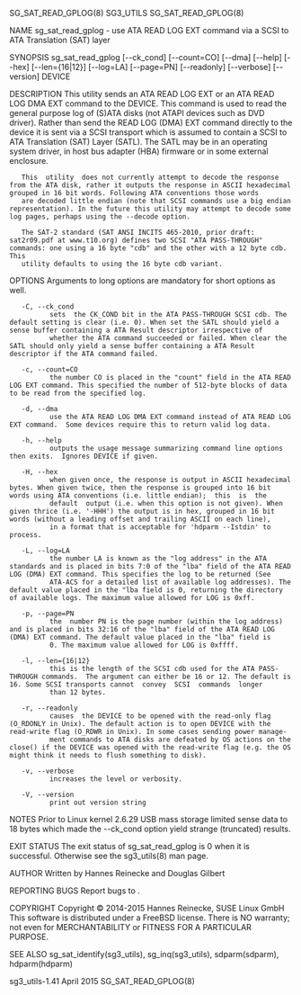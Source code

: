SG_SAT_READ_GPLOG(8)                                                                              SG3_UTILS                                                                              SG_SAT_READ_GPLOG(8)



NAME
       sg_sat_read_gplog - use ATA READ LOG EXT command via a SCSI to ATA Translation (SAT) layer

SYNOPSIS
       sg_sat_read_gplog [--ck_cond] [--count=CO] [--dma] [--help] [--hex] [--len={16|12}] [--log=LA] [--page=PN] [--readonly] [--verbose] [--version] DEVICE

DESCRIPTION
       This  utility sends an ATA READ LOG EXT or an ATA READ LOG DMA EXT command to the DEVICE. This command is used to read the general purpose log of (S)ATA disks (not ATAPI devices such as DVD driver).
       Rather than send the READ LOG (DMA) EXT command directly to the device it is sent via a SCSI transport which is assumed to contain a SCSI to ATA Translation (SAT) Layer (SATL). The SATL may be in an
       operating system driver, in host bus adapter (HBA) firmware or in some external enclosure.

       This  utility  does not currently attempt to decode the response from the ATA disk, rather it outputs the response in ASCII hexadecimal grouped in 16 bit words. Following ATA conventions those words
       are decoded little endian (note that SCSI commands use a big endian representation). In the future this utility may attempt to decode some log pages, perhaps using the --decode option.

       The SAT-2 standard (SAT ANSI INCITS 465-2010, prior draft: sat2r09.pdf at www.t10.org) defines two SCSI "ATA PASS-THROUGH" commands: one using a 16 byte "cdb" and the other with a 12 byte cdb.  This
       utility defaults to using the 16 byte cdb variant.

OPTIONS
       Arguments to long options are mandatory for short options as well.

       -C, --ck_cond
              sets  the CK_COND bit in the ATA PASS-THROUGH SCSI cdb. The default setting is clear (i.e. 0). When set the SATL should yield a sense buffer containing a ATA Result descriptor irrespective of
              whether the ATA command succeeded or failed. When clear the SATL should only yield a sense buffer containing a ATA Result descriptor if the ATA command failed.

       -c, --count=CO
              the number CO is placed in the "count" field in the ATA READ LOG EXT command. This specified the number of 512-byte blocks of data to be read from the specified log.

       -d, --dma
              use the ATA READ LOG DMA EXT command instead of ATA READ LOG EXT command.  Some devices require this to return valid log data.

       -h, --help
              outputs the usage message summarizing command line options then exits.  Ignores DEVICE if given.

       -H, --hex
              when given once, the response is output in ASCII hexadecimal bytes. When given twice, then the response is grouped into 16 bit words using ATA conventions (i.e. little endian);  this  is  the
              default  output (i.e. when this option is not given). When given thrice (i.e. '-HHH') the output is in hex, grouped in 16 bit words (without a leading offset and trailing ASCII on each line),
              in a format that is acceptable for 'hdparm --Istdin' to process.

       -L, --log=LA
              the number LA is known as the "log address" in the ATA standards and is placed in bits 7:0 of the "lba" field of the ATA READ LOG (DMA) EXT command. This specifies the log to be returned (See
              ATA-ACS for a detailed list of available log addresses). The default value placed in the "lba field is 0, returning the directory of available logs. The maximum value allowed for LOG is 0xff.

       -p, --page=PN
              the  number PN is the page number (within the log address) and is placed in bits 32:16 of the "lba" field of the ATA READ LOG (DMA) EXT command. The default value placed in the "lba" field is
              0. The maximum value allowed for LOG is 0xffff.

       -l, --len={16|12}
              this is the length of the SCSI cdb used for the ATA PASS-THROUGH commands.  The argument can either be 16 or 12. The default is 16. Some SCSI transports cannot  convey  SCSI  commands  longer
              than 12 bytes.

       -r, --readonly
              causes  the DEVICE to be opened with the read-only flag (O_RDONLY in Unix). The default action is to open DEVICE with the read-write flag (O_RDWR in Unix). In some cases sending power manage-
              ment commands to ATA disks are defeated by OS actions on the close() if the DEVICE was opened with the read-write flag (e.g. the OS might think it needs to flush something to disk).

       -v, --verbose
              increases the level or verbosity.

       -V, --version
              print out version string

NOTES
       Prior to Linux kernel 2.6.29 USB mass storage limited sense data to 18 bytes which made the --ck_cond option yield strange (truncated) results.

EXIT STATUS
       The exit status of sg_sat_read_gplog is 0 when it is successful. Otherwise see the sg3_utils(8) man page.

AUTHOR
       Written by Hannes Reinecke and Douglas Gilbert

REPORTING BUGS
       Report bugs to <dgilbert at interlog dot com>.

COPYRIGHT
       Copyright © 2014-2015 Hannes Reinecke, SUSE Linux GmbH
       This software is distributed under a FreeBSD license. There is NO warranty; not even for MERCHANTABILITY or FITNESS FOR A PARTICULAR PURPOSE.

SEE ALSO
       sg_sat_identify(sg3_utils), sg_inq(sg3_utils), sdparm(sdparm), hdparm(hdparm)



sg3_utils-1.41                                                                                    April 2015                                                                             SG_SAT_READ_GPLOG(8)
